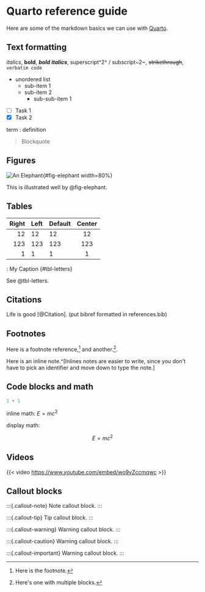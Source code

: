 # Quarto reference guide

Here are some of the markdown basics we can use with [Quarto](https://quarto.org/docs/authoring/markdown-basics.html).

## Text formatting

*italics*, **bold**, ***bold italics***, superscript^2^ / subscript~2~, ~~strikethrough~~, `verbatim code`

* unordered list
  + sub-item 1
  + sub-item 2
    - sub-sub-item 1

- [ ] Task 1
- [x] Task 2

term
: definition

> Blockquote

## Figures

![An Elephant](https://quarto.org/docs/authoring/elephant.png){#fig-elephant width=80%}

This is illustrated well by @fig-elephant.

## Tables

| Right | Left | Default | Center |
|------:|:-----|---------|:------:|
|   12  |  12  |    12   |    12  |
|  123  |  123 |   123   |   123  |
|    1  |    1 |     1   |     1  |

: My Caption {#tbl-letters}

See @tbl-letters.

## Citations

Life is good [@Citation]. (put bibref formatted in references.bib)

## Footnotes

Here is a footnote reference,[^1] and another.[^longnote].

Here is an inline note.^[Inlines notes are easier to write, since you don't have to pick an identifier and move down to type the note.]

[^1]: Here is the footnote.

[^longnote]: Here's one with multiple blocks.

## Code blocks and math

```python
1 + 1
```

inline math: $E = mc^{2}$

display math:

$$E = mc^{2}$$

## Videos

{{< video https://www.youtube.com/embed/wo9vZccmqwc >}}

## Callout blocks

:::{.callout-note}
Note callout block.
:::

:::{.callout-tip}
Tip callout block.
:::

:::{.callout-warning}
Warning callout block.
:::

:::{.callout-caution}
Warning callout block.
:::

:::{.callout-important}
Warning callout block.
:::

